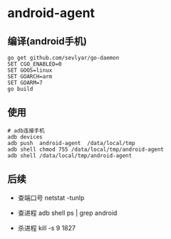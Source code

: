 # android-agent

## 编译(android手机)
```
go get github.com/sevlyar/go-daemon
SET CGO_ENABLED=0
SET GOOS=linux
SET GOARCH=arm
SET GOARM=7
go build

```

## 使用
```
# adb连接手机
adb devices
adb push  android-agent  /data/local/tmp
adb shell chmod 755 /data/local/tmp/android-agent
adb shell /data/local/tmp/android-agent

```

## 后续
- 查端口号
netstat -tunlp

- 查进程
adb shell
ps | grep android

- 杀进程
kill -s 9 1827
